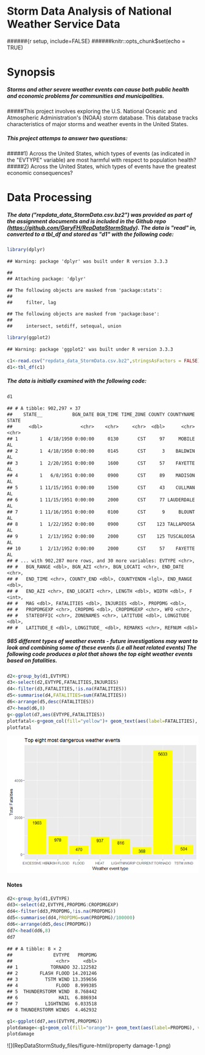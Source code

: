 # Storm Data Analysis of National Weather Service Data

######{r setup, include=FALSE}
######knitr::opts_chunk$set(echo = TRUE)


#                       Synopsis
#####    Storms and other severe weather events can cause both public health and economic problems for communities and municipalities.  
#####This project involves exploring the U.S. National Oceanic and Atmospheric Administration's (NOAA) storm database. This database tracks characteristics of major storms and weather events in the United States.


#####    This project attemps to answer two questions:  
#####1) Across the United States, which types of events (as indicated in the "EVTYPE" variable) are most harmful with respect to population health?
#####2) Across the United States, which types of events have the greatest economic consequences?


#                       Data Processing
##### The data ("repdata_data_StormData.csv.bz2") was provided as part of the assignment documents and is included in the Github repo (https://github.com/GaryFH/RepDataStormStudy).  The data is "read" in, converted to a tbl_df and stored as "d1" with the following code:


```r
library(dplyr)
```

```
## Warning: package 'dplyr' was built under R version 3.3.3
```

```
## 
## Attaching package: 'dplyr'
```

```
## The following objects are masked from 'package:stats':
## 
##     filter, lag
```

```
## The following objects are masked from 'package:base':
## 
##     intersect, setdiff, setequal, union
```

```r
library(ggplot2)
```

```
## Warning: package 'ggplot2' was built under R version 3.3.3
```

```r
c1<-read.csv("repdata_data_StormData.csv.bz2",stringsAsFactors = FALSE)
d1<-tbl_df(c1)
```
##### The data is initially examined with the following code:


```r
d1
```

```
## # A tibble: 902,297 × 37
##    STATE__           BGN_DATE BGN_TIME TIME_ZONE COUNTY COUNTYNAME STATE
##      <dbl>              <chr>    <chr>     <chr>  <dbl>      <chr> <chr>
## 1        1  4/18/1950 0:00:00     0130       CST     97     MOBILE    AL
## 2        1  4/18/1950 0:00:00     0145       CST      3    BALDWIN    AL
## 3        1  2/20/1951 0:00:00     1600       CST     57    FAYETTE    AL
## 4        1   6/8/1951 0:00:00     0900       CST     89    MADISON    AL
## 5        1 11/15/1951 0:00:00     1500       CST     43    CULLMAN    AL
## 6        1 11/15/1951 0:00:00     2000       CST     77 LAUDERDALE    AL
## 7        1 11/16/1951 0:00:00     0100       CST      9     BLOUNT    AL
## 8        1  1/22/1952 0:00:00     0900       CST    123 TALLAPOOSA    AL
## 9        1  2/13/1952 0:00:00     2000       CST    125 TUSCALOOSA    AL
## 10       1  2/13/1952 0:00:00     2000       CST     57    FAYETTE    AL
## # ... with 902,287 more rows, and 30 more variables: EVTYPE <chr>,
## #   BGN_RANGE <dbl>, BGN_AZI <chr>, BGN_LOCATI <chr>, END_DATE <chr>,
## #   END_TIME <chr>, COUNTY_END <dbl>, COUNTYENDN <lgl>, END_RANGE <dbl>,
## #   END_AZI <chr>, END_LOCATI <chr>, LENGTH <dbl>, WIDTH <dbl>, F <int>,
## #   MAG <dbl>, FATALITIES <dbl>, INJURIES <dbl>, PROPDMG <dbl>,
## #   PROPDMGEXP <chr>, CROPDMG <dbl>, CROPDMGEXP <chr>, WFO <chr>,
## #   STATEOFFIC <chr>, ZONENAMES <chr>, LATITUDE <dbl>, LONGITUDE <dbl>,
## #   LATITUDE_E <dbl>, LONGITUDE_ <dbl>, REMARKS <chr>, REFNUM <dbl>
```
##### 985 different types of weather events - future investigations may want to look and combining some of these events (i.e all heat related events) The following code produces a plot that shows the top eight weather events based on fatalities.


```r
d2<-group_by(d1,EVTYPE)
d3<-select(d2,EVTYPE,FATALITIES,INJURIES)
d4<-filter(d3,FATALITIES,!is.na(FATALITIES))
d5<-summarise(d4,FATALITIES=sum(FATALITIES))
d6<-arrange(d5,desc(FATALITIES))
d7<-head(d6,8)
g<-ggplot(d7,aes(EVTYPE,FATALITIES))
plotfatal<-g+geom_col(fill="yellow")+ geom_text(aes(label=FATALITIES), vjust=1.5, color="black")+labs(x="Weather event type" ,y="Total Fatalities",title="Top eight most dangerous weather events")
plotfatal
```

![](RepDataStormStudy_files/figure-html/fatality-1.png)<!-- -->
#### Notes

```r
d2<-group_by(d1,EVTYPE)
dd3<-select(d2,EVTYPE,PROPDMG:CROPDMGEXP)
dd4<-filter(dd3,PROPDMG,!is.na(PROPDMG))
dd5<-summarise(dd4,PROPDMG=sum(PROPDMG)/100000)
dd6<-arrange(dd5,desc(PROPDMG))
dd7<-head(dd6,8)
dd7
```

```
## # A tibble: 8 × 2
##               EVTYPE   PROPDMG
##                <chr>     <dbl>
## 1            TORNADO 32.122582
## 2        FLASH FLOOD 14.201246
## 3          TSTM WIND 13.359656
## 4              FLOOD  8.999385
## 5  THUNDERSTORM WIND  8.768442
## 6               HAIL  6.886934
## 7          LIGHTNING  6.033518
## 8 THUNDERSTORM WINDS  4.462932
```

```r
g1<-ggplot(dd7,aes(EVTYPE,PROPDMG))
plotdamage<-g1+geom_col(fill="orange")+ geom_text(aes(label=PROPDMG), vjust=1.5)+labs(x="Weather event type",y="Total Property damage in billions",title="Top eight most expensive weather events")
plotdamage
```

![](RepDataStormStudy_files/figure-html/property damage-1.png)<!-- -->




